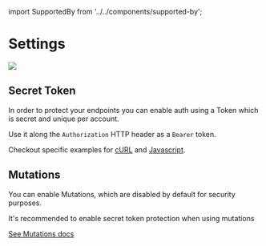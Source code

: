 import SupportedBy from '../../components/supported-by';

# Settings

![](/base_settings.png)

## Secret Token
<SupportedBy/>

In order to protect your endpoints you can enable auth using a Token which is secret and unique per account.

Use it along the `Authorization` HTTP header as a `Bearer` token.

Checkout specific examples for [cURL](/examples/curl) and  [Javascript](/examples/javascript).

## Mutations
<SupportedBy gsheets={false}/>

You can enable Mutations, which are disabled by default for security purposes.

It's recommended to enable secret token protection when using mutations

[See Mutations docs](/usage/mutations)

